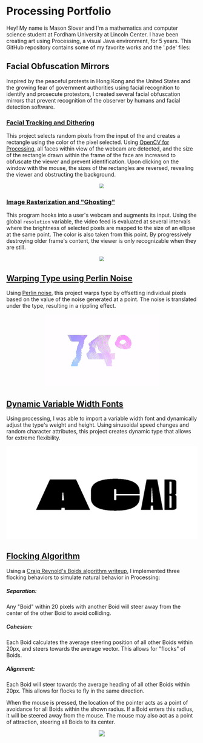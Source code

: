 # Processing Portfolio
Hey! My name is Mason Slover and I'm a mathematics and computer science student at Fordham University at Lincoln Center. I have been creating art using Processing, a visual Java environment, for 5 years. This GitHub repository contains some of my favorite works and the '.pde' files:



## Facial Obfuscation Mirrors

Inspired by the peaceful protests in Hong Kong and the United States and the growing fear of government authorities using facial recognition to identify and prosecute protestors, I created several facial obfuscation mirrors that prevent recognition of the observer by humans and facial detection software.

### [Facial Tracking and Dithering](./Dithering)

This project selects random pixels from the input of the and creates a rectangle using the color of the pixel selected. Using [OpenCV for Processing,](https://github.com/atduskgreg/opencv-processing) all faces within view of the webcam are detected, and the size of the rectangle drawn within the frame of the face are increased to obfuscate the viewer and prevent identification. Upon clicking on the window with the mouse, the sizes of the rectangles are reversed, revealing the viewer and obstructing the background.

<p align="center"><img src="./Dithering/dotted.gif" style="zoom:75%;" /></p>



### [Image Rasterization and "Ghosting"](./Ghosting)

This program hooks into a user's webcam and augments its input. Using the global `resolution` variable, the video feed is evaluated at several intervals where the brightness of selected pixels are mapped to the size of an ellipse at the same point. The color is also taken from this point. By progressively destroying older frame's content, the viewer is only recognizable when they are still.

<p align="center"><img src="./Ghosting/raster.gif" style="zoom:75%;" /></p>





## [Warping Type using Perlin Noise](./PerlinOffset)

Using [Perlin noise,](https://en.wikipedia.org/wiki/Perlin_noise) this project warps type by offsetting individual pixels based on the value of the noise generated at a point. The noise is translated under the type, resulting in a rippling effect.

<p align="center"><img src="./PerlinOffset/justNum.gif" style="zoom:75%;" /></p>





## [Dynamic Variable Width Fonts](./VariableWidthFonts)

Using processing, I was able to import a variable width font and dynamically adjust the type's weight and height. Using sinusoidal speed changes and random character attributes, this project creates dynamic type that allows for extreme flexibility.

<img src="./VariableWidthFonts/VariableWidthFont.gif" />





## [Flocking Algorithm](./FlockingAlgorithm)

Using a [Craig Reynold's Boids algorithm writeup](http://www.red3d.com/cwr/boids/), I implemented three flocking behaviors to simulate natural behavior in Processing:

<h5>Separation:</h5> 

Any "Boid" within 20 pixels with another Boid will steer away from the center of the other Boid to avoid colliding.

<h5>Cohesion:</h5>

Each Boid calculates the average steering position of all other Boids within 20px, and steers towards the average vector. This allows for "flocks" of Boids.

<h5>Alignment:</h5>

Each Boid will steer towards the average heading of all other Boids within 20px. This allows for flocks to fly in the same direction.



When the mouse is pressed, the location of the pointer acts as a point of avoidance for all Boids within the shown radius. If a Boid enters this radius, it will be steered away from the mouse. The mouse may also act as a point of attraction, steering all Boids to its center.



<p align="center"><img src="./FlockingAlgorithm/boids.gif"/></p>



